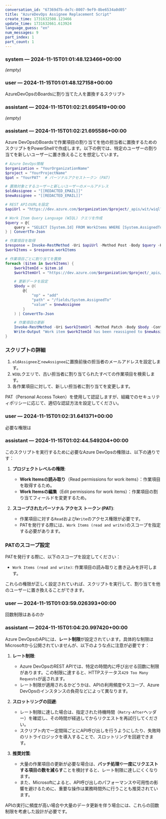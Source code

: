 ```yaml
---
conversation_id: "67369d7b-de7c-8007-9ef9-8be6534a0d05"
title: "AzureDevOps Assignee Replacement Script"
create_time: 1731632508.123466
update_time: 1731632661.613924
language_guess: "en"
num_messages: 9
part_index: 1
part_count: 1
---
```


### system — 2024-11-15T01:01:48.123466+00:00

_(empty)_

### user — 2024-11-15T01:01:48.127158+00:00

AzureDevOpsのBoardsに割り当てた人を置換するスクリプト

### assistant — 2024-11-15T01:02:21.695419+00:00

_(empty)_

### assistant — 2024-11-15T01:02:21.695586+00:00

Azure DevOpsのBoardsで作業項目の割り当てを他の担当者に置換するためのスクリプトをPowerShellで作成します。以下の例では、特定のユーザーの割り当てを新しいユーザーに置き換えることを想定しています。

```powershell
# Azure DevOps情報
$organization = "YourOrganizationName"
$project = "YourProjectName"
$pat = "YourPAT"  # パーソナルアクセストークン (PAT)

# 置換対象とするユーザーと新しいユーザーのメールアドレス
$oldAssignee = "[[REDACTED_EMAIL]]"
$newAssignee = "[[REDACTED_EMAIL]]"

# REST APIのURLを設定
$apiUrl = "https://dev.azure.com/$organization/$project/_apis/wit/wiql?api-version=7.1-preview.1"

# Work Item Query Language (WIQL) クエリを作成
$query = @{
    query = "SELECT [System.Id] FROM WorkItems WHERE [System.AssignedTo] = '$oldAssignee'"
} | ConvertTo-Json

# 作業項目を取得
$response = Invoke-RestMethod -Uri $apiUrl -Method Post -Body $query -Headers @{Authorization = "Basic $([Convert]::ToBase64String([Text.Encoding]::ASCII.GetBytes(":$pat")))"}
$workItems = $response.workItems

# 作業項目ごとに割り当てを置換
foreach ($item in $workItems) {
    $workItemId = $item.id
    $workItemUrl = "https://dev.azure.com/$organization/$project/_apis/wit/workitems/$workItemId?api-version=7.1-preview.3"

    # 更新データを設定
    $body = @(
        @{
            "op" = "add"
            "path" = "/fields/System.AssignedTo"
            "value" = $newAssignee
        }
    ) | ConvertTo-Json

    # 作業項目の更新
    Invoke-RestMethod -Uri $workItemUrl -Method Patch -Body $body -ContentType "application/json-patch+json" -Headers @{Authorization = "Basic $([Convert]::ToBase64String([Text.Encoding]::ASCII.GetBytes(":$pat")))"}
    Write-Output "Work item $workItemId has been reassigned to $newAssignee."
}
```

### スクリプトの詳細
1. `oldAssignee`と`newAssignee`に置換前後の担当者のメールアドレスを設定します。
2. `WIQL`クエリで、古い担当者に割り当てられたすべての作業項目を検索します。
3. 各作業項目に対して、新しい担当者に割り当てを変更します。

PAT（Personal Access Token）を使用して認証しますが、組織でのセキュリティポリシーに応じて、適切な認証方法を設定してください。

### user — 2024-11-15T01:02:31.641371+00:00

必要な権限は

### assistant — 2024-11-15T01:02:44.549204+00:00

このスクリプトを実行するために必要なAzure DevOpsの権限は、以下の通りです：

1. **プロジェクトレベルの権限**: 
   - **Work Itemsの読み取り**（Read permissions for work items）：作業項目を取得するため。
   - **Work Itemsの編集**（Edit permissions for work items）：作業項目の割り当てフィールドを変更するため。

2. **スコープされたパーソナル アクセス トークン (PAT)**:
   - 作業項目に対する`Read`および`Write`のアクセス権限が必要です。
   - PATを発行する際には、`Work Items (read and write)`のスコープを指定する必要があります。

### PATのスコープ設定
PATを発行する際に、以下のスコープを設定してください：
   - `Work Items (read and write)`: 作業項目の読み取りと書き込みを許可します。

これらの権限が正しく設定されていれば、スクリプトを実行して、割り当てを他のユーザーに置き換えることができます。

### user — 2024-11-15T01:03:59.026393+00:00

回数制限はあるのか

### assistant — 2024-11-15T01:04:20.997420+00:00

Azure DevOpsのAPIには、**レート制限**が設定されています。具体的な制限はMicrosoftから公開されていませんが、以下のような点に注意が必要です：

1. **レート制限**:
   - Azure DevOpsのREST APIでは、特定の時間内に呼び出せる回数に制限があります。この制限に達すると、HTTPステータス`429 Too Many Requests`が返されます。
   - レート制限が適用されるかどうかは、APIの利用頻度やスコープ、Azure DevOpsのインスタンスの負荷などによって異なります。

2. **スロットリングの回避**:
   - レート制限に達した場合は、指定された待機時間（`Retry-After`ヘッダー）を確認し、その時間が経過してからリクエストを再試行してください。
   - スクリプト内で一定間隔ごとにAPI呼び出しを行うようにしたり、失敗時のリトライロジックを導入することで、スロットリングを回避できます。

3. **推奨対策**:
   - 大量の作業項目の更新が必要な場合は、**バッチ処理**や**一度にリクエストする項目の数を減らす**ことを検討すると、レート制限に達しにくくなります。
   - また、Microsoftによると、API呼び出しのパフォーマンスや可用性の影響を避けるために、重要な操作は業務時間外に行うことも推奨されています。

APIの実行に頻度が高い場合や大量のデータ更新を伴う場合には、これらの回数制限を考慮した設計が必要です。
